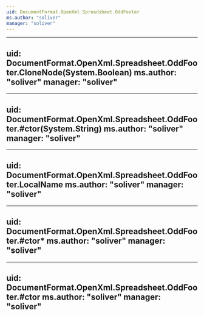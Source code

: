 ```yaml
---
uid: DocumentFormat.OpenXml.Spreadsheet.OddFooter
ms.author: "soliver"
manager: "soliver"
---
```


---
uid: DocumentFormat.OpenXml.Spreadsheet.OddFooter.CloneNode(System.Boolean)
ms.author: "soliver"
manager: "soliver"
---

---
uid: DocumentFormat.OpenXml.Spreadsheet.OddFooter.#ctor(System.String)
ms.author: "soliver"
manager: "soliver"
---

---
uid: DocumentFormat.OpenXml.Spreadsheet.OddFooter.LocalName
ms.author: "soliver"
manager: "soliver"
---

---
uid: DocumentFormat.OpenXml.Spreadsheet.OddFooter.#ctor*
ms.author: "soliver"
manager: "soliver"
---

---
uid: DocumentFormat.OpenXml.Spreadsheet.OddFooter.#ctor
ms.author: "soliver"
manager: "soliver"
---
